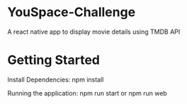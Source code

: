 # YouSpace-Challenge
A react native app to display movie details using TMDB API

# Getting Started

Install Dependencies:
npm install

Running the application:
npm run start
or
npm run web

